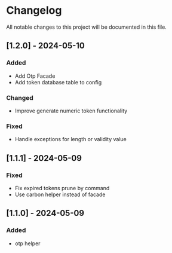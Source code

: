 # Changelog

All notable changes to this project will be documented in this file.

## [1.2.0] - 2024-05-10

### Added

- Add Otp Facade
- Add token database table to config

### Changed

- Improve generate numeric token functionality

### Fixed

- Handle exceptions for length or validity value

## [1.1.1] - 2024-05-09

### Fixed

- Fix expired tokens prune by command
- Use carbon helper instead of facade

## [1.1.0] - 2024-05-09

### Added

- otp helper
